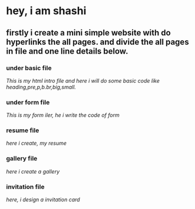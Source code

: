 # hey, i am shashi
## firstly i create a mini simple website with do hyperlinks the all pages. and divide the all pages in file and one line details below.
### under basic file
*This is my html intro file and here i will do some basic code like heading,pre,p,b.br,big,small.*
### under form file
*This is my form iler, he i write the code of form*
### resume file 
*here i create, my resume*
### gallery file
*here i create a gallery*
### invitation file 
*here, i design a invitation card*
